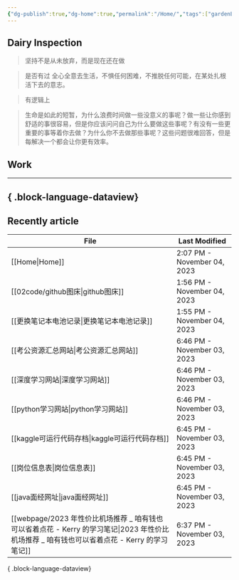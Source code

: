 ```yaml
---
{"dg-publish":true,"dg-home":true,"permalink":"/Home/","tags":["gardenEntry"],"dgPassFrontmatter":true}
---
```


## Dairy Inspection

> 坚持不是从未放弃，而是现在还在做

> 是否有过 全心全意去生活，不惧任何困难，不推脱任何可能，在某处扎根活下去的意志。

> 有逻辑上


> 生命是如此的短暂，为什么浪费时间做一些没意义的事呢？做一些让你感到舒适的事很容易，但是你应该问问自己为什么要做这些事呢？有没有一些更重要的事等着你去做？为什么你不去做那些事呢？这些问题很难回答，但是每解决一个都会让你更有效率。


## Work
---

{ .block-language-dataview}
---

## Recently article

| File                                                                                              | Last Modified               |
| ------------------------------------------------------------------------------------------------- | --------------------------- |
| [[Home\|Home]]                                                                                 | 2:07 PM - November 04, 2023 |
| [[02code/github图床\|github图床]]                                                                  | 1:56 PM - November 04, 2023 |
| [[更换笔记本电池记录\|更换笔记本电池记录]]                                                                       | 1:55 PM - November 04, 2023 |
| [[考公资源汇总网站\|考公资源汇总网站]]                                                                         | 6:46 PM - November 03, 2023 |
| [[深度学习网站\|深度学习网站]]                                                                             | 6:46 PM - November 03, 2023 |
| [[python学习网站\|python学习网站]]                                                                     | 6:46 PM - November 03, 2023 |
| [[kaggle可运行代码存档\|kaggle可运行代码存档]]                                                               | 6:45 PM - November 03, 2023 |
| [[岗位信息表\|岗位信息表]]                                                                               | 6:45 PM - November 03, 2023 |
| [[java面经网址\|java面经网址]]                                                                         | 6:45 PM - November 03, 2023 |
| [[webpage/2023 年性价比机场推荐 _ 咱有钱也可以省着点花 - Kerry 的学习笔记\|2023 年性价比机场推荐 _ 咱有钱也可以省着点花 - Kerry 的学习笔记]] | 6:37 PM - November 03, 2023 |

{ .block-language-dataview}





